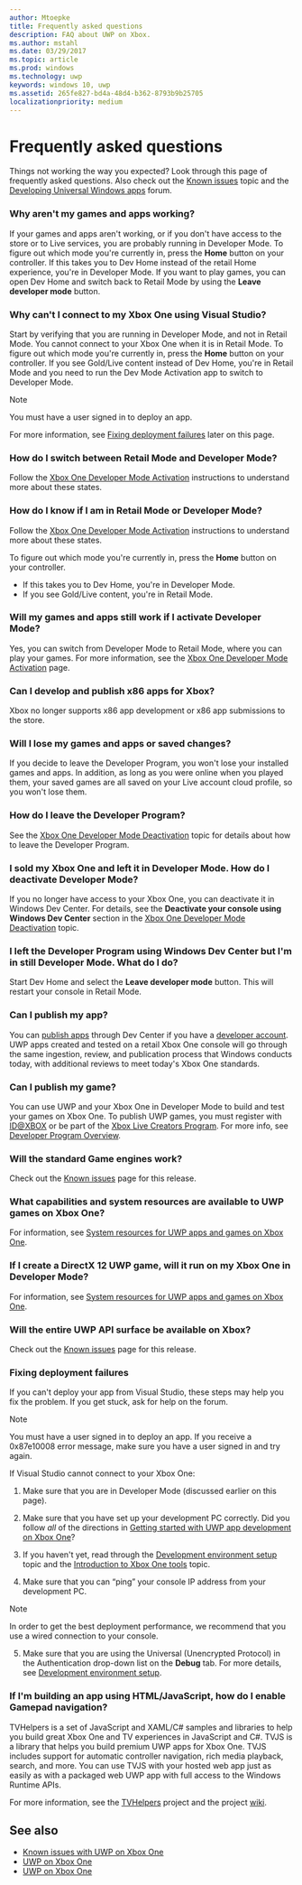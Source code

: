 ```yaml
---
author: Mtoepke
title: Frequently asked questions
description: FAQ about UWP on Xbox.
ms.author: mstahl
ms.date: 03/29/2017
ms.topic: article
ms.prod: windows
ms.technology: uwp
keywords: windows 10, uwp
ms.assetid: 265fe827-bd4a-48d4-b362-8793b9b25705
localizationpriority: medium
---
```


# Frequently asked questions

Things not working the way you expected? 
Look through this page of frequently asked questions. 
Also check out the [Known issues](known-issues.md) topic and the [Developing Universal Windows apps](https://go.microsoft.com/fwlink/?linkid=839446) forum. 

### Why aren't my games and apps working?

If your games and apps aren't working, or if you don't have access to the store or to Live services, you are probably running in Developer Mode. 
To figure out which mode you're currently in, press the **Home** button on your controller. If this takes you to Dev Home instead of 
the retail Home experience, you're in Developer Mode. If you want to play games, you can open Dev Home and switch back to Retail Mode by using the **Leave developer mode** button.

### Why can't I connect to my Xbox One using Visual Studio?

Start by verifying that you are running in Developer Mode, and not in Retail Mode. 
You cannot connect to your Xbox One when it is in Retail Mode. 
To figure out which mode you're currently in, press the **Home** button on your controller. If you see Gold/Live content instead of Dev Home,
you're in Retail Mode and you need to run the Dev Mode Activation app to switch to Developer Mode.

> [!NOTE]
> You must have a user signed in to deploy an app.

For more information, see [Fixing deployment failures](#fixing-deployment-failures) later on this page.

### How do I switch between Retail Mode and Developer Mode?

Follow the [Xbox One Developer Mode Activation](devkit-activation.md) instructions to understand more about these states.

### How do I know if I am in Retail Mode or Developer Mode?

Follow the [Xbox One Developer Mode Activation](devkit-activation.md) instructions to understand more about these states. 

To figure out which mode you're currently in, press the **Home** button on your controller. 
- If this takes you to Dev Home, you're in Developer Mode.
- If you see Gold/Live content, you're in Retail Mode.

### Will my games and apps still work if I activate Developer Mode?

Yes, you can switch from Developer Mode to Retail Mode, where you can play your games. 
For more information, see the [Xbox One Developer Mode Activation](devkit-activation.md) page. 

### Can I develop and publish x86 apps for Xbox?
Xbox no longer supports x86 app development or x86 app submissions to the store. 

### Will I lose my games and apps or saved changes?

If you decide to leave the Developer Program, you won't lose your installed games and apps. 
In addition, as long as you were online when you played them, your saved games are all saved on your Live account cloud profile, so you won't lose them.

### How do I leave the Developer Program?

See the [Xbox One Developer Mode Deactivation](devkit-deactivation.md) topic for details about how to leave the Developer Program.

### I sold my Xbox One and left it in Developer Mode. How do I deactivate Developer Mode?

If you no longer have access to your Xbox One, you can deactivate it in Windows Dev Center. 
For details, see the **Deactivate your console using Windows Dev Center** section in the [Xbox One Developer Mode Deactivation](devkit-deactivation.md#deactivate-your-console-using-windows-dev-center) topic. 

### I left the Developer Program using Windows Dev Center but I'm in still Developer Mode. What do I do?

Start Dev Home and select the **Leave developer mode** button. 
This will restart your console in Retail Mode. 

### Can I publish my app?

You can [publish apps](../publish/index.md) through Dev Center if you have a [developer account](https://developer.microsoft.com/store/register). UWP apps created and tested on a retail Xbox One console will go through the same ingestion, review, and publication process that Windows conducts today, with additional reviews to meet today's Xbox One standards.

### Can I publish my game?

You can use UWP and your Xbox One in Developer Mode to build and test your games on Xbox One. To publish UWP games, you must register with [ID@XBOX](http://www.xbox.com/Developers/id) or be part of the [Xbox Live Creators Program](https://developer.microsoft.com/games/xbox/xboxlive/creator). For more info, see [Developer Program Overview](https://developer.microsoft.com/games/xbox/docs/xboxlive/get-started/developer-program-overview.html).

### Will the standard Game engines work?

Check out the [Known issues](known-issues.md) page for this release.

### What capabilities and system resources are available to UWP games on Xbox One? 

For information, see [System resources for UWP apps and games on Xbox One](system-resource-allocation.md).

### If I create a DirectX 12 UWP game, will it run on my Xbox One in Developer Mode?

For information, see [System resources for UWP apps and games on Xbox One](system-resource-allocation.md).

### Will the entire UWP API surface be available on Xbox?

Check out the [Known issues](known-issues.md) page for this release.

### Fixing deployment failures

If you can't deploy your app from Visual Studio, these steps may help you fix the problem. 
If you get stuck, ask for help on the forum.

> [!NOTE]
> You must have a user signed in to deploy an app. If you receive a 0x87e10008 error message, make sure you have a user signed in and try again.

If Visual Studio cannot connect to your Xbox One:

1. Make sure that you are in Developer Mode (discussed earlier on this page).
2. Make sure that you have set up your development PC correctly. Did you follow *all* of the directions in [Getting started with UWP app development on Xbox One](getting-started.md)? 

3. If you haven't yet, read through the [Development environment setup](development-environment-setup.md) topic and the [Introduction to Xbox One tools](introduction-to-xbox-tools.md) topic.

4. Make sure that you can “ping” your console IP address from your development PC.
  > [!NOTE]
  > In order to get the best deployment performance, we recommend that you use a wired connection to your console.

5. Make sure that you are using the Universal (Unencrypted Protocol) in the Authentication drop-down list on the **Debug** tab. For more details, see [Development environment setup](development-environment-setup.md).

<!--6. Make sure you are not hitting a PIN pairing issue; see "Visual Studio/Xbox PIN pairing failures" in the [Known Issues](known-issues.md) topic.-->

<!--
If Visual Studio can connect, but deployment is failing (for example you get this error message: "DEP0700 : Registration of the app failed.(0x80073cf9)"):

1. Make sure that your app is not installed by uninstalling it from the Collections app in the Xbox One shell. 

> **Note**&nbsp;&nbsp;Uninstalling your app from Windows Device Portal (WDP) will not resolve the issue.

2. If your issues persist, uninstall your app or game in the Collections app, leave Developer Mode, restart to Retail Mode, and then switch back to Developer Mode. 
This will clear Dev Storage.

3. If your issues persist, follow the steps above and then use **Reset and keep my games & apps** to delete any stored state on your Xbox One. 
Go to Settings > System > Console info & updates > Reset console, and select the **Reset and keep my games & apps** button.

> **Caution**&nbsp;&nbsp;Doing this will delete all saved settings on your Xbox One including wireless settings, user accounts and any game progress that has not been saved to cloud storage.

> **Caution**&nbsp;&nbsp;DO NOT select the **Reset and remove everything** button.
This will delete all of your games, apps, settings and content and deactivate Developer Mode.
-->

### If I'm building an app using HTML/JavaScript, how do I enable Gamepad navigation?

TVHelpers is a set of JavaScript and XAML/C# samples and libraries to help you build great Xbox One and TV experiences in JavaScript and C#. 
TVJS is a library that helps you build premium UWP apps for Xbox One. TVJS includes support for automatic controller navigation, rich media playback, search, and more. 
You can use TVJS with your hosted web app just as easily as with a packaged web UWP app with full access to the Windows Runtime APIs.

For more information, see the [TVHelpers](https://github.com/Microsoft/TVHelpers) project and the project [wiki](https://github.com/Microsoft/TVHelpers/wiki).

## See also
- [Known issues with UWP on Xbox One](known-issues.md)
- [UWP on Xbox One](index.md)
- [UWP on Xbox One](index.md)
